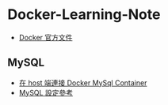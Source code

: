 # Docker-Learning-Note
* [Docker 官方文件](https://docs.docker.com/engine/reference/run/)

## MySQL
* [在 host 端連接 Docker MySql Container](http://abrazotech.blogspot.com/2018/10/hostdocker-mysql-container.html)
* [MySQL 設定參考](https://myapollo.com.tw/zh-tw/docker-mysql/)
